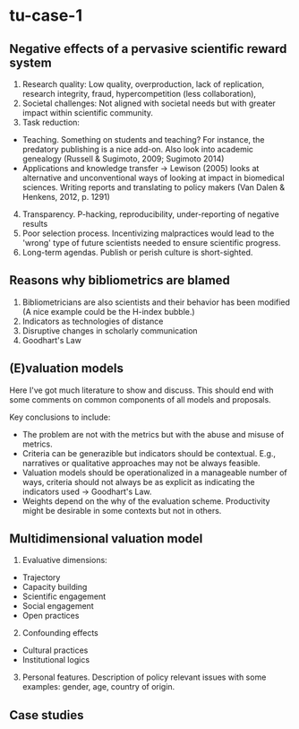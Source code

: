 # tu-case-1

## Negative effects of a pervasive scientific reward system
 
1. Research quality: Low quality, overproduction, lack of replication, research integrity, fraud, hypercompetition (less collaboration),
2. Societal challenges: Not aligned with societal needs but with greater impact within scientific community.
3. Task reduction:

  - Teaching. Something on students and teaching? For instance, the predatory publishing is a nice add-on.  Also look into academic genealogy (Russell & Sugimoto, 2009; Sugimoto 2014)
  - Applications and knowledge transfer -> Lewison (2005) looks at alternative and unconventional ways of looking at impact in biomedical sciences. Writing reports and translating to policy makers (Van Dalen & Henkens, 2012, p. 1291)
4. Transparency. P-hacking, reproducibility, under-reporting of negative results
5. Poor selection process. Incentivizing malpractices would lead to the 'wrong' type of future scientists needed to ensure scientific progress.
6. Long-term agendas. Publish or perish culture is short-sighted.

## Reasons why bibliometrics are blamed

1. Bibliometricians are also scientists and their behavior has been modified (A nice example could be the H-index bubble.)
2. Indicators as technologies of distance
3. Disruptive changes in scholarly communication
4. Goodhart's Law

## (E)valuation models 

Here I've got much literature to show and discuss. This should end with some comments on common components of all models and proposals.

Key conclusions to include:

- The problem are not with the metrics but with the abuse and misuse of metrics. 
- Criteria can be generazible but indicators should be contextual. E.g., narratives or qualitative approaches may not be always feasible.
- Valuation models should be operationalized in a manageable number of ways, criteria should not always be as explicit as indicating the indicators used -> Goodhart's Law.
- Weights depend on the why of the evaluation scheme. Productivity might be desirable in some contexts but not in others.

## Multidimensional valuation model 

1. Evaluative dimensions:
  - Trajectory
  - Capacity building
  - Scientific engagement
  - Social engagement
  - Open practices

2. Confounding effects
  - Cultural practices
  - Institutional logics

3. Personal features. Description of policy relevant issues with some examples: gender, age, country of origin.

## Case studies


